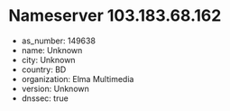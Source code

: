 # Nameserver 103.183.68.162

* as_number: 149638
* name: Unknown
* city: Unknown
* country: BD
* organization: Elma Multimedia
* version: Unknown
* dnssec: true
